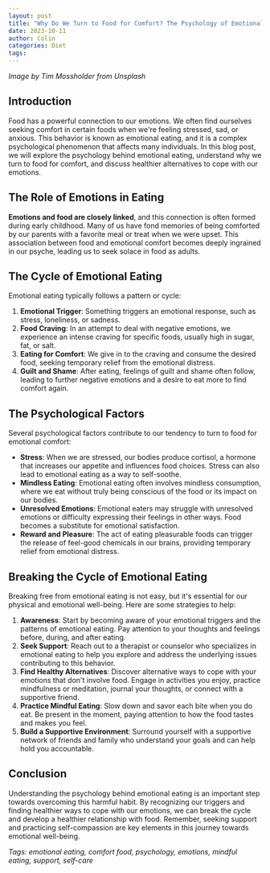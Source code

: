 ```yaml
---
layout: post
title: "Why Do We Turn to Food for Comfort? The Psychology of Emotional Eating"
date: 2023-10-11
author: Colin
categories: Diet
tags: 
---
```


*Image by Tim Mossholder from Unsplash*

## Introduction

Food has a powerful connection to our emotions. We often find ourselves seeking comfort in certain foods when we're feeling stressed, sad, or anxious. This behavior is known as emotional eating, and it is a complex psychological phenomenon that affects many individuals. In this blog post, we will explore the psychology behind emotional eating, understand why we turn to food for comfort, and discuss healthier alternatives to cope with our emotions.

## The Role of Emotions in Eating

**Emotions and food are closely linked**, and this connection is often formed during early childhood. Many of us have fond memories of being comforted by our parents with a favorite meal or treat when we were upset. This association between food and emotional comfort becomes deeply ingrained in our psyche, leading us to seek solace in food as adults.

## The Cycle of Emotional Eating

Emotional eating typically follows a pattern or cycle:

1. **Emotional Trigger**: Something triggers an emotional response, such as stress, loneliness, or sadness.
2. **Food Craving**: In an attempt to deal with negative emotions, we experience an intense craving for specific foods, usually high in sugar, fat, or salt.
3. **Eating for Comfort**: We give in to the craving and consume the desired food, seeking temporary relief from the emotional distress.
4. **Guilt and Shame**: After eating, feelings of guilt and shame often follow, leading to further negative emotions and a desire to eat more to find comfort again.

## The Psychological Factors

Several psychological factors contribute to our tendency to turn to food for emotional comfort:

- **Stress**: When we are stressed, our bodies produce cortisol, a hormone that increases our appetite and influences food choices. Stress can also lead to emotional eating as a way to self-soothe.
- **Mindless Eating**: Emotional eating often involves mindless consumption, where we eat without truly being conscious of the food or its impact on our bodies.
- **Unresolved Emotions**: Emotional eaters may struggle with unresolved emotions or difficulty expressing their feelings in other ways. Food becomes a substitute for emotional satisfaction.
- **Reward and Pleasure**: The act of eating pleasurable foods can trigger the release of feel-good chemicals in our brains, providing temporary relief from emotional distress.

## Breaking the Cycle of Emotional Eating

Breaking free from emotional eating is not easy, but it's essential for our physical and emotional well-being. Here are some strategies to help:

1. **Awareness**: Start by becoming aware of your emotional triggers and the patterns of emotional eating. Pay attention to your thoughts and feelings before, during, and after eating.
2. **Seek Support**: Reach out to a therapist or counselor who specializes in emotional eating to help you explore and address the underlying issues contributing to this behavior.
3. **Find Healthy Alternatives**: Discover alternative ways to cope with your emotions that don't involve food. Engage in activities you enjoy, practice mindfulness or meditation, journal your thoughts, or connect with a supportive friend.
4. **Practice Mindful Eating**: Slow down and savor each bite when you do eat. Be present in the moment, paying attention to how the food tastes and makes you feel.
5. **Build a Supportive Environment**: Surround yourself with a supportive network of friends and family who understand your goals and can help hold you accountable.

## Conclusion

Understanding the psychology behind emotional eating is an important step towards overcoming this harmful habit. By recognizing our triggers and finding healthier ways to cope with our emotions, we can break the cycle and develop a healthier relationship with food. Remember, seeking support and practicing self-compassion are key elements in this journey towards emotional well-being.

*Tags: emotional eating, comfort food, psychology, emotions, mindful eating, support, self-care*